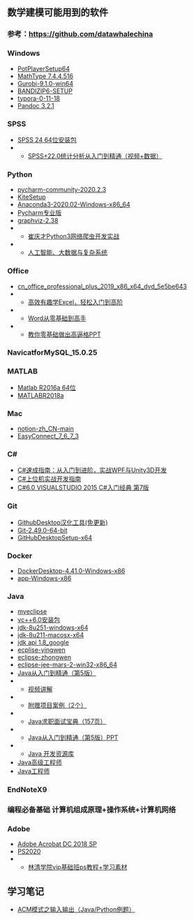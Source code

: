 ## 数学建模可能用到的软件
### 参考：https://github.com/datawhalechina
### Windows
- [PotPlayerSetup64](https://zhuanlan.zhihu.com/p/266208121)
- [MathType 7.4.4.516](https://mp.weixin.qq.com/s/TgrrypEAvVYAgVOckgIhUQ)
- [Gurobi-9.1.0-win64](https://mp.weixin.qq.com/s/TgrrypEAvVYAgVOckgIhUQ)
- [BANDIZIP6-SETUP](https://zhuanlan.zhihu.com/p/354261429)
- [typora-0-11-18](https://mp.weixin.qq.com/s/TgrrypEAvVYAgVOckgIhUQ)
- [Pandoc 3.2.1](https://mp.weixin.qq.com/s/TgrrypEAvVYAgVOckgIhUQ)
### SPSS
- [SPSS 24 64位安装包](https://mp.weixin.qq.com/s/TgrrypEAvVYAgVOckgIhUQ)
- - [SPSS+22.0统计分析从入门到精通（视频+数据）](https://mp.weixin.qq.com/s/TgrrypEAvVYAgVOckgIhUQ)
### Python
- [pycharm-community-2020.2.3](https://mp.weixin.qq.com/s/TgrrypEAvVYAgVOckgIhUQ)
- [KiteSetup](https://mp.weixin.qq.com/s/TgrrypEAvVYAgVOckgIhUQ)
- [Anaconda3-2020.02-Windows-x86_64](https://mp.weixin.qq.com/s/TgrrypEAvVYAgVOckgIhUQ)
- [Pycharm专业版](https://mp.weixin.qq.com/s/TgrrypEAvVYAgVOckgIhUQ)
- [graphviz-2.38](https://zhuanlan.zhihu.com/p/268532582)
- - [崔庆才Python3网络爬虫开发实战](https://mp.weixin.qq.com/s/TgrrypEAvVYAgVOckgIhUQ)
- - [人工智能、大数据与复杂系统](https://mp.weixin.qq.com/s/TgrrypEAvVYAgVOckgIhUQ)
### Office
- [cn_office_professional_plus_2019_x86_x64_dvd_5e5be643](https://mp.weixin.qq.com/s/TgrrypEAvVYAgVOckgIhUQ)
- - [高效有趣学Excel，轻松入门到高阶](https://mp.weixin.qq.com/s/TgrrypEAvVYAgVOckgIhUQ)
- - [Word从零基础到高手](https://mp.weixin.qq.com/s/TgrrypEAvVYAgVOckgIhUQ)
- - [教你零基础做出高逼格PPT](https://mp.weixin.qq.com/s/TgrrypEAvVYAgVOckgIhUQ)
### NavicatforMySQL_15.0.25
### MATLAB
- [Matlab R2016a 64位](https://mp.weixin.qq.com/s/TgrrypEAvVYAgVOckgIhUQ)
- [MATLABR2018a](https://mp.weixin.qq.com/s/TgrrypEAvVYAgVOckgIhUQ)
### Mac
- [notion-zh_CN-main](https://mp.weixin.qq.com/s/TgrrypEAvVYAgVOckgIhUQ)
- [EasyConnect_7_6_7_3](https://mp.weixin.qq.com/s/TgrrypEAvVYAgVOckgIhUQ)
### C#
- [C#速成指南：从入门到进阶，实战WPF与Unity3D开发](https://mp.weixin.qq.com/s/TgrrypEAvVYAgVOckgIhUQ)
- [C#上位机实战开发指南](https://mp.weixin.qq.com/s/TgrrypEAvVYAgVOckgIhUQ)
- [C#6.0 VISUALSTUDIO 2015  C#入门经典  第7版](https://mp.weixin.qq.com/s/TgrrypEAvVYAgVOckgIhUQ)
### Git
- [GithubDesktop汉化工具(免更新)](https://mp.weixin.qq.com/s/TgrrypEAvVYAgVOckgIhUQ)
- [Git-2.49.0-64-bit](https://mp.weixin.qq.com/s/TgrrypEAvVYAgVOckgIhUQ)
- [GitHubDesktopSetup-x64](https://mp.weixin.qq.com/s/TgrrypEAvVYAgVOckgIhUQ)
### Docker
- [DockerDesktop-4.41.0-Windows-x86](https://mp.weixin.qq.com/s/TgrrypEAvVYAgVOckgIhUQ)
- [app-Windows-x86](https://mp.weixin.qq.com/s/TgrrypEAvVYAgVOckgIhUQ)
### Java
- [myeclipse](https://mp.weixin.qq.com/s/TgrrypEAvVYAgVOckgIhUQ)
- [vc++6.0安装包](https://mp.weixin.qq.com/s/TgrrypEAvVYAgVOckgIhUQ)
- [jdk-8u251-windows-x64](https://mp.weixin.qq.com/s/TgrrypEAvVYAgVOckgIhUQ)
- [jdk-8u211-macosx-x64](https://mp.weixin.qq.com/s/TgrrypEAvVYAgVOckgIhUQ)
- [jdk api 1.8_google](https://mp.weixin.qq.com/s/TgrrypEAvVYAgVOckgIhUQ)
- [ecplise-yingwen](https://mp.weixin.qq.com/s/TgrrypEAvVYAgVOckgIhUQ)
- [eclipse-zhongwen](https://mp.weixin.qq.com/s/TgrrypEAvVYAgVOckgIhUQ)
- [eclipse-jee-mars-2-win32-x86_64](https://mp.weixin.qq.com/s/TgrrypEAvVYAgVOckgIhUQ)
- [Java从入门到精通（第5版）](https://mp.weixin.qq.com/s/TgrrypEAvVYAgVOckgIhUQ)
- - [视频讲解](https://mp.weixin.qq.com/s/TgrrypEAvVYAgVOckgIhUQ)
- - [附赠项目案例（2个）](https://mp.weixin.qq.com/s/TgrrypEAvVYAgVOckgIhUQ)
- - [Java求职面试宝典（157页）](https://mp.weixin.qq.com/s/TgrrypEAvVYAgVOckgIhUQ)
- - [Java从入门到精通（第5版）PPT](https://mp.weixin.qq.com/s/TgrrypEAvVYAgVOckgIhUQ)
- - [Java 开发资源库](https://mp.weixin.qq.com/s/TgrrypEAvVYAgVOckgIhUQ)
- [Java高级工程师](https://mp.weixin.qq.com/s/TgrrypEAvVYAgVOckgIhUQ)
- [Java工程师](https://mp.weixin.qq.com/s/TgrrypEAvVYAgVOckgIhUQ)
### EndNoteX9
### 编程必备基础 计算机组成原理+操作系统+计算机网络
### Adobe
- [Adobe Acrobat DC 2018 SP](https://mp.weixin.qq.com/s/TgrrypEAvVYAgVOckgIhUQ)
- [PS2020](https://mp.weixin.qq.com/s/TgrrypEAvVYAgVOckgIhUQ)
- - [林清学院vip基础班ps教程+学习素材](https://mp.weixin.qq.com/s/TgrrypEAvVYAgVOckgIhUQ)
## 学习笔记
- [ACM模式之输入输出（Java/Python例题）](https://zhuanlan.zhihu.com/p/438909352)
